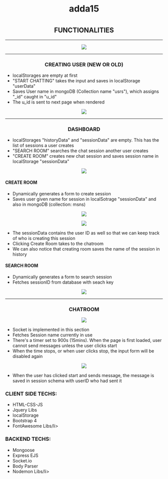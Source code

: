 <h1 align="center"> adda15<h1>
<h2 align="center"> FUNCTIONALITIES </h2>
<hr>
<p align="center"><img src="https://user-images.githubusercontent.com/24278948/49653204-6e590e00-fa5e-11e8-9d15-136704813d63.JPG"></p>
<hr>
<h3 align="center"> CREATING USER (NEW OR OLD) </h3>
<ul>
  <li> localStorages are empty at first </li>
 <li> "START CHATTING" takes the input and saves in localStorage "userData"</li>
 <li> Saves User name in mongoDB (Collection name "usrs"), which assigns "_id" caught in "u_id" </li>
 <li> The u_id is sent to next page when rendered </li>
</ul>
<p align="center"><img src="https://user-images.githubusercontent.com/24278948/49654611-8894eb00-fa62-11e8-9eea-d38807873bd1.JPG"></p>
<hr>
<h3 align="center">  DASHBOARD</h3>
<ul>
  <li> localStorages "historyData" and "sessionData" are empty. This has the list of sessions a user creates </li>
 <li> "SEARCH ROOM" searches the chat session another user creates</li>
 <li> "CREATE ROOM" creates new chat session and saves session name in localStorage "sessionData" </li>
</ul>
<p align="center"><img src="https://user-images.githubusercontent.com/24278948/49655480-f8a47080-fa64-11e8-85fa-062a67ccbe50.JPG"></p>
<h4> CREATE ROOM </h4>
<ul>
 <li> Dynamically generates a form to create session </li>
 <li> Saves user given name for session in localSotrage "sessionData" and also in mongoDB (collection: msns)</li>
</ul>
<p align="center"><img src="https://user-images.githubusercontent.com/24278948/49657607-3f489980-fa6a-11e8-877e-a312f419f791.JPG"></p>
<p align="center"><img src="https://user-images.githubusercontent.com/24278948/49657927-ffce7d00-fa6a-11e8-9e72-c222bf77deb7.JPG"></p>
<ul>
 <li> The sessionData contains the user ID as well so that we can keep track of who is creating this session </li>
 <li> Clicking Create Room takes to the chatroom</li>
 <li> We can also notice that creating room saves the name of the session in history</li>
</ul>
<h4> SEARCH ROOM </h4>
<ul>
 <li> Dynamically generates a form to search session </li>
 <li> Fetches sessionID from database with seach key</li>
</ul>
<p align="center"><img src="https://user-images.githubusercontent.com/24278948/49658222-c2b6ba80-fa6b-11e8-9e85-4770388653f5.JPG"></p>
<hr>
<h3 align="center"> CHATROOM </h3>
<p align="center"><img src="https://user-images.githubusercontent.com/24278948/49658499-6c964700-fa6c-11e8-9b35-dfb023556255.JPG"></p>
<ul>
 <li> Socket is implemented in this section</li>
 <li> Fetches Session name currently in use </li>
 <li> There's a timer set to 900s (15mins). When the page is first loaded, user cannot send messages unless the user clicks start</li>
 <li> When the time stops, or when user clicks stop, the input form will be disabled again</li>
</ul>
<p align="center"><img src="https://user-images.githubusercontent.com/24278948/49659199-de22c500-fa6d-11e8-829e-3ec14c608092.JPG"></p>
<ul>
 <li> When the user has clicked start and sends message, the message is saved in session schema with userID who had sent it</li>
</ul>
<h3> CLIENT SIDE TECHS: </h3>
<ul>
 <li>HTML-CSS-JS</li>
 <li>Jquery Libs </li>
 <li>localStorage</li>
 <li>Bootstrap 4</li>
 <li>FontAwesome Libs/li>
</ul>
<h3> BACKEND TECHS: </h3>
<ul>
 <li>Mongoose</li>
 <li>Express EJS </li>
 <li>Socket.io</li>
 <li>Body Parser</li>
 <li>Nodemon Libs/li>
</ul>
